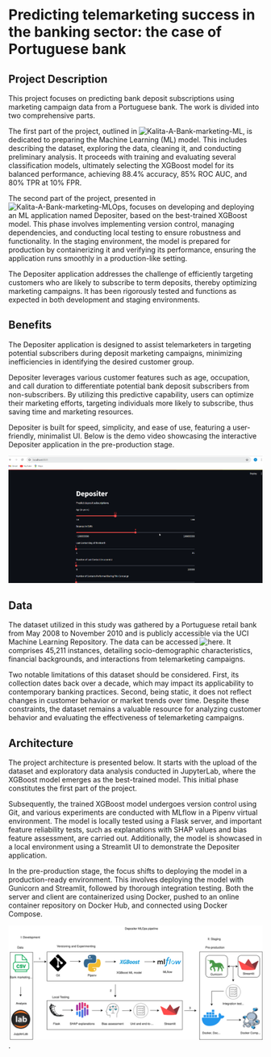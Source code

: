 # Predicting telemarketing success in the banking sector: the case of Portuguese bank

## Project Description
This project focuses on predicting bank deposit subscriptions using marketing campaign data from a Portuguese bank. The work is divided into two comprehensive parts. 

The first part of the project, outlined in ![Kalita-A-Bank-marketing-ML](https://github.com/Alexander-Kalita/Bank-Marketing-Project/blob/main/Kalita-A-Bank-marketing-ML.ipynb), is dedicated to preparing the Machine Learning (ML) model. This includes describing the dataset, exploring the data, cleaning it, and conducting preliminary analysis. It proceeds with training and evaluating several classification models, ultimately selecting the XGBoost model for its balanced performance, achieving 88.4% accuracy, 85% ROC AUC, and 80% TPR at 10% FPR.

The second part of the project, presented in ![Kalita-A-Bank-marketing-MLOps](https://github.com/Alexander-Kalita/Bank-Marketing-Project/blob/main/Kalita-A-Bank-marketing-MLOps.ipynb), focuses on developing and deploying an ML application named Depositer, based on the best-trained XGBoost model. This phase involves implementing version control, managing dependencies, and conducting local testing to ensure robustness and functionality. In the staging environment, the model is prepared for production by containerizing it and verifying its performance, ensuring the application runs smoothly in a production-like setting.

The Depositer application addresses the challenge of efficiently targeting customers who are likely to subscribe to term deposits, thereby optimizing marketing campaigns. It has been rigorously tested and functions as expected in both development and staging environments.

## Benefits
The Depositer application is designed to assist telemarketers in targeting potential subscribers during deposit marketing campaigns, minimizing inefficiencies in identifying the desired customer group.

Depositer leverages various customer features such as age, occupation, and call duration to differentiate potential bank deposit subscribers from non-subscribers. By utilizing this predictive capability, users can optimize their marketing efforts, targeting individuals more likely to subscribe, thus saving time and marketing resources.

Depositer is built for speed, simplicity, and ease of use, featuring a user-friendly, minimalist UI. Below is the demo video showcasing the interactive Depositer application in the pre-production stage.


![Depositer Demo](https://github.com/Alexander-Kalita/Bank-Marketing-Project/blob/main/depositer_staging.gif) 

## Data
The dataset utilized in this study was gathered by a Portuguese retail bank from May 2008 to November 2010 and is publicly accessible via the UCI Machine Learning Repository. The data can be accessed ![here](https://github.com/Alexander-Kalita/Bank-Marketing-Project/tree/main/my_mlops_project/data). It comprises 45,211 instances, detailing socio-demographic characteristics, financial backgrounds, and interactions from telemarketing campaigns.

Two notable limitations of this dataset should be considered. First, its collection dates back over a decade, which may impact its applicability to contemporary banking practices. Second, being static, it does not reflect changes in customer behavior or market trends over time. Despite these constraints, the dataset remains a valuable resource for analyzing customer behavior and evaluating the effectiveness of telemarketing campaigns.

## Architecture
The project architecture is presented below. It starts with the upload of the dataset and exploratory data analysis conducted in JupyterLab, where the XGBoost model emerges as the best-trained model. This initial phase constitutes the first part of the project.

Subsequently, the trained XGBoost model undergoes version control using Git, and various experiments are conducted with MLflow in a Pipenv virtual environment. The model is locally tested using a Flask server, and important feature reliability tests, such as explanations with SHAP values and bias feature assessment, are carried out. Additionally, the model is showcased in a local environment using a Streamlit UI to demonstrate the Depositer application.

In the pre-production stage, the focus shifts to deploying the model in a production-ready environment. This involves deploying the model with Gunicorn and Streamlit, followed by thorough integration testing. Both the server and client are containerized using Docker, pushed to an online container repository on Docker Hub, and connected using Docker Compose.

![Depositer architecture](https://github.com/Alexander-Kalita/Bank-Marketing-Project/blob/main/Depositer_MLOps_dev_staging.svg).



